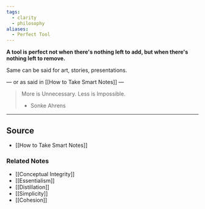 ```yaml
---
tags:
  - clarity
  - philosophy
aliases:
  - Perfect Tool
---
```

**A tool is perfect not when there's nothing left to add, but when there's nothing left to remove.**

Same can be said for art, stories, presentations.

— or as said in [[How to Take Smart Notes]] —

> More is Unnecessary. Less is Impossible. 
> - Sonke Ahrens

---

## Source
- [[How to Take Smart Notes]]

### Related Notes
- [[Conceptual Integrity]]
- [[Essentialism]]
- [[Distillation]]
- [[Simplicity]]
- [[Cohesion]]